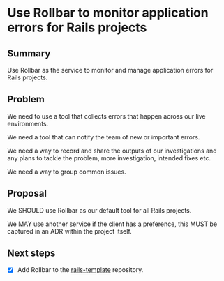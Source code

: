 # Use Rollbar to monitor application errors for Rails projects

## Summary

Use Rollbar as the service to monitor and manage application errors for Rails
projects.

## Problem

We need to use a tool that collects errors that happen across our live
environments.

We need a tool that can notify the team of new or important errors.

We need a way to record and share the outputs of our investigations and any
plans to tackle the problem, more investigation, intended fixes etc.

We need a way to group common issues.

## Proposal

We SHOULD use Rollbar as our default tool for all Rails projects.

We MAY use another service if the client has a preference, this MUST be captured
in an ADR within the project itself.

## Next steps

- [x] Add Rollbar to the [rails-template](https://github.com/dxw/rails-template)
      repository.
